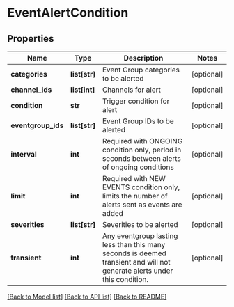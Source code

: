 # EventAlertCondition

## Properties
Name | Type | Description | Notes
------------ | ------------- | ------------- | -------------
**categories** | **list[str]** | Event Group categories to be alerted | [optional] 
**channel_ids** | **list[int]** | Channels for alert | [optional] 
**condition** | **str** | Trigger condition for alert | [optional] 
**eventgroup_ids** | **list[str]** | Event Group IDs to be alerted | [optional] 
**interval** | **int** | Required with ONGOING condition only, period in seconds between alerts of ongoing conditions | [optional] 
**limit** | **int** | Required with NEW EVENTS condition only, limits the number of alerts sent as events are added | [optional] 
**severities** | **list[str]** | Severities to be alerted | [optional] 
**transient** | **int** | Any eventgroup lasting less than this many seconds is deemed transient and will not generate alerts under this condition. | [optional] 

[[Back to Model list]](../README.md#documentation-for-models) [[Back to API list]](../README.md#documentation-for-api-endpoints) [[Back to README]](../README.md)


